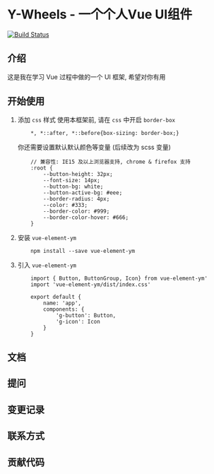 # Y-Wheels  - 一个个人Vue UI组件

[![Build Status](https://travis-ci.org/yym-yumeng123/Y-Wheels.svg?branch=master)](https://travis-ci.org/yym-yumeng123/Y-Wheels)

## 介绍

这是我在学习 Vue 过程中做的一个 UI 框架, 希望对你有用

## 开始使用

1. 添加 `css` 样式
    使用本框架前, 请在 `css` 中开启 `border-box`
    ```
        *, *::after, *::before{box-sizing: border-box;}
    ```
    你还需要设置默认默认颜色等变量 (后续改为 scss 变量)
    ```
        // 兼容性: IE15 及以上浏览器支持, chrome & firefox 支持
        :root {
            --button-height: 32px;
            --font-size: 14px;
            --button-bg: white;
            --button-active-bg: #eee;
            --border-radius: 4px;
            --color: #333;
            --border-color: #999;
            --border-color-hover: #666;
        }
    ```
2. 安装 `vue-element-ym`
    ```
        npm install --save vue-element-ym
    ```

3. 引入 `vue-element-ym`
    ```
        import { Button, ButtonGroup, Icon} from vue-element-ym'
        import 'vue-element-ym/dist/index.css'

        export default {
            name: 'app',
            components: {
                'g-button': Button,
                'g-icon': Icon
            }
        }
    ```
## 文档

## 提问

## 变更记录

## 联系方式

## 贡献代码

